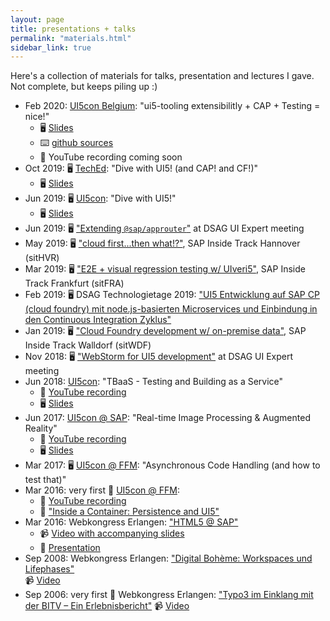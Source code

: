 ```yaml
---
layout: page
title: presentations + talks
permalink: "materials.html"
sidebar_link: true
---
```


Here's a collection of materials for talks, presentation and lectures I gave. Not complete, but keeps piling up :)

- Feb 2020: [UI5con Belgium](https://openui5.org/ui5con/belgium2020/): "ui5-tooling extensibilitly + CAP + Testing = nice!"
  - 🖥 [Slides](/materials/ui5con_2020_BE)
  - ⌨️ [github sources](https://github.com/petermuessig/ui5-ecosystem-showcase/tree/feature/cap)
  - 🎥 YouTube recording coming soon
- Oct 2019: 🖥 [TechEd](https://events.sap.com/teched-emea/en/home): "Dive with UI5! (and CAP! and CF!)"
  - 🖥 [Slides](/materials/teched_2019)
- Jun 2019: 🖥 [UI5con](https://openui5.org/ui5con/): "Dive with UI5!"
  - 🖥 [Slides](/materials/ui5con_2019)
- Jun 2019: 🖥 ["Extending `@sap/approuter`"](/materials/dsag_ui_exp_2019/) at DSAG UI Expert meeting
- May 2019: 🖥 ["cloud first...then what!?"](/materials/sitHVR-2019/), SAP Inside Track Hannover (sitHVR)
- Mar 2019: 🖥 ["E2E + visual regression testing w/ UIveri5"](/materials/sitFFM-2019/), SAP Inside Track Frankfurt (sitFRA)
- Feb 2019: 🖥 DSAG Technologietage 2019: ["UI5 Entwicklung auf SAP CP (cloud foundry) mit node.js-basierten Microservices und Einbindung in den Continuous Integration Zyklus"](/materials/2019-02-13.DSAGTT19-ui5-nodejs-cf-capm.pdf)
- Jan 2019: 🖥 ["Cloud Foundry development w/ on-premise data"](/materials/sitWDF-2019/presentation/), SAP Inside Track Walldorf (sitWDF)
- Nov 2018: 🖥 ["WebStorm for UI5 development"](/materials/dsag_ui_exp_2018/) at DSAG UI Expert meeting
- Jun 2018: [UI5con](https://openui5.org/ui5con/material2018.html#track2): "TBaaS - Testing and Building as a Service"
  - 🎥 [YouTube recording](https://www.youtube.com/watch?v=WymkuhrWPtc)
  - 🖥 [Slides](/materials/ui5con_2018)
- Jun 2017: [UI5con @ SAP](https://openui5.org/ui5con/material2017.html): "Real-time Image Processing & Augmented Reality"
  - 🎥 [YouTube recording](https://youtu.be/7jGqjoDJUqs?list=PLHUs_FUbq4dUb-YahNSkUJgIKOQR4EfIO)
  - 🖥 [Slides](/materials/ui5con_2017_SAP)
- Mar 2017: 🖥 [UI5con @ FFM](/materials/ui5con_2017_FFM): "Asynchronous Code Handling (and how to test that)"
- Mar 2016: very first 🥳 [UI5con @ FFM](https://wiki.scn.sap.com/wiki/display/events/UI5con+2016+-+Frankfurt#UI5con2016-Frankfurt-SessionsCFPList):
  - 🎥 [YouTube recording](https://www.youtube.com/watch?v=4W4_spvHaz8)
  - 📄 ["Inside a Container: Persistence and UI5"](/materials/2016-03-11.UI5con.pdf)
- Mar 2016: Webkongress Erlangen: ["HTML5 @ SAP"](https://www.webkongress.fau.de/talks/html5sap-webtechnologie-als-strategische-ui-komponente-im-sap-universum/)
  - 📹 [Video with accompanying slides](https://www.video.uni-erlangen.de/clip/id/6110)
  - 📄 [Presentation](/materials/2016-03-09.WKE.pdf)
- Sep 2008: Webkongress Erlangen: ["Digital Bohème: Workspaces und Lifephases"](https://www.webkongress.fau.de/uber-den-kongress/webkongress-erlangen-web-2-0-die-zukunft-der-webtechnologien/referenten-2008/)  
  📹 [Video](https://www.video.uni-erlangen.de/clip/id/993)
- Sep 2006: very first 🥳 Webkongress Erlangen: ["Typo3 im Einklang mit der BITV – Ein Erlebnisbericht"](https://www.webkongress.fau.de/uber-den-kongress/2006-2/vortraege-2006/)
  📹 [Video](https://www.video.uni-erlangen.de/clip/id/122)
